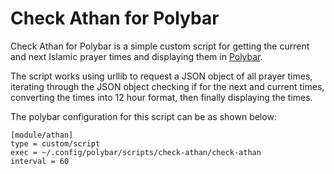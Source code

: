 # Check Athan for Polybar

Check Athan for Polybar is a simple custom script for getting the current and
next Islamic prayer times and displaying them in
[Polybar](https://github.com/jaagr/polybar).

The script works using urllib to request a JSON object of all prayer times,
iterating through the JSON object checking if for the next and current times,
converting the times into 12 hour format, then finally displaying the times. 

The polybar configuration for this script can be as shown below:

```
[module/athan]                                                                  
type = custom/script                                                            
exec = ~/.config/polybar/scripts/check-athan/check-athan         
interval = 60  

```
